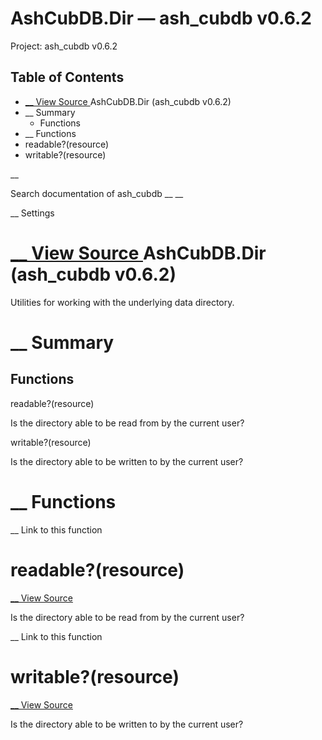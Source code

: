 # AshCubDB.Dir — ash_cubdb v0.6.2

Project: ash_cubdb v0.6.2

## Table of Contents

- [ __ View Source ](external_link) AshCubDB.Dir (ash_cubdb v0.6.2)
- __ Summary
  - Functions
- __ Functions
- readable?(resource)
- writable?(resource)

__

Search documentation of ash_cubdb __ __

__ Settings

#  [ __ View Source ](external_link) AshCubDB.Dir (ash_cubdb v0.6.2)

Utilities for working with the underlying data directory.

#  __ Summary

##  Functions

readable?(resource)

Is the directory able to be read from by the current user?

writable?(resource)

Is the directory able to be written to by the current user?

#  __ Functions

__ Link to this function

# readable?(resource)

[ __ View Source ](external_link)

Is the directory able to be read from by the current user?

__ Link to this function

# writable?(resource)

[ __ View Source ](external_link)

Is the directory able to be written to by the current user?
